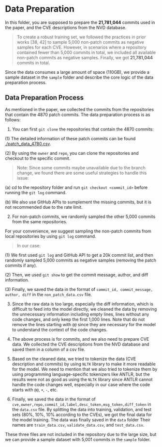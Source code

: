 # Data Preparation

In this folder, you are supposed to prepare the **21,781,044** commits used in the paper, and the CVE descriptions from the NVD database.


>To create a robust training set, we followed the practices in prior works [38, 42] to sample 5,000 non-patch commits as negative samples for each CVE. However, in scenarios where a repository contained fewer than 5,000 commits in total, we included all available non-patch commits as negative samples. Finally, we got **21,781,044** commits in total. 

Since the data consumes a large amount of space (110GB), we provide a sample dataset in the `sample` folder and describe the core logic of the data preparation process.

## Data Preparation Process

As mentioned in the paper, we collected the commits from the repositories that contain the 4870 patch commits. The data preparation process is as follows:

1. You can first `git clone` the repositories that contain the 4870 commits:

(1) The detailed information of these patch commits can be found [./patch_data_4780.csv](./patch_data.csv).

(2) By using the `owner` and `repo`, you can clone the repositories and checkout to the specific commit.



>Note: Since some commits maybe unavailable due to the branch change, we found there are some useful strategies to handle this issue:

(a) cd to the repository folder and run `git checkout <commit_id>` before running the `git log` command.

(b) We also use GitHub APIs to sumplement the missing commits, but it is not recommended due to the rate limit.



2. For non-patch commits, we randomly sampled the other 5,000 commits from the same repositories. 

For your convenience, we suggest sampling the non-patch commits from local repositories by using `git log` command. 

>In our case:

(1) We first used `git log` and GitHub API to get a 20k commit list, and then randomly sampled 5,000 commits as negative samples (removing the patch commits if any).

(2) Then, we used `git show` to get the commit message, author, and diff information.

(3) Finally, we saved the data in the format of `commit_id, commit_message, author, diff` in the `non_patch_data.csv` file.

3. Since the raw data is too large, especially the diff information, which is difficult to feed into the model directly, we cleaned the data by removing the unnecessary information including empty lines, lines without any code changes, and only keep the first 1,000 lines. Note that do not remove the lines starting with `@@` since they are necessary for the model to understand the context of the code changes.

4. The above process is for commits, and we also need to prepare CVE data. We collected the CVE descriptions from the NVD database and saved them in a column of a csv file. 

5. Based on the cleaned data, we tried to tokenize the data (CVE description and commits) by using `NLTK` library to make it more readable for the model. 
We need to mention that we also tried to tokenize them by using programming language-specific tokenizers like ANTLR, but the results were not as good as using the `NLTK` library since ANTLR cannot handle the code changes well, especially in our case where the code starts with `@@`, `+`, `-`, etc.

6. Finally, we saved the data in the format of `cve,owner,repo,commit_id,label,desc_token,msg_token,diff_token` in the `data.csv` file. By splitting the data into training, validation, and test sets (80%, 10%, 10% according to the CVEs), we got the final data for the model training. The data was finally saved in the `data` folder Their names are `train_data.csv`, `validate_data.csv`, and `test_data.csv`.

These three files are not included in the repository due to the large size, but we can provide a sample dataset with 5,001 commits in the `sample` folder. 




